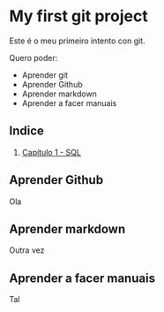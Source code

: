 # My first git project

Este é o meu primeiro intento con git.



Quero poder:

- Aprender git
- Aprender Github
- Aprender markdown
- Aprender a facer manuais

## Indice

1. [Capítulo 1 - SQL](./capitulo-1/README.md)



## Aprender Github

Ola

## Aprender markdown

Outra vez

## Aprender a facer manuais

Tal